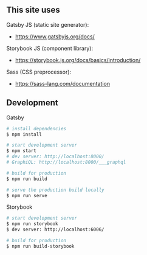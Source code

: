 ## This site uses
Gatsby JS (static site generator):
- https://www.gatsbyjs.org/docs/

Storybook JS (component library):
- https://storybook.js.org/docs/basics/introduction/

Sass (CSS preprocessor):
- https://sass-lang.com/documentation

## Development
Gatsby

```bash
# install dependencies
$ npm install

# start development server
$ npm start
# dev server: http://localhost:8000/
# GraphiQL: http://localhost:8000/___graphql

# build for production
$ npm run build

# serve the production build locally
$ npm run serve
```

Storybook

```bash
# start development server
$ npm run storybook
$ dev server: http://localhost:6006/

# build for production
$ npm run build-storybook
```
